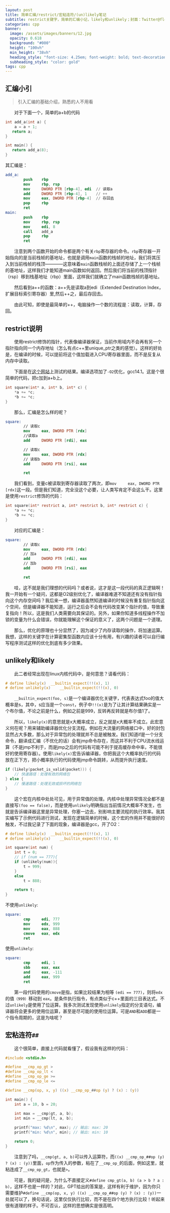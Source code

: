 ```yaml
---
layout: post
title: 简单汇编/restrict/宏粘连符/(un)likely笔记
subtitle: restrict关键字，简单的汇编小记，likely和unlikely；封面：Twitter@fleia0124
categories: cpp
banner:
  image: /assets/images/banners/12.jpg
  opacity: 0.618
  background: "#000"
  height: "100vh"
  min_height: "38vh"
  heading_style: "font-size: 4.25em; font-weight: bold; text-decoration: underline"
  subheading_style: "color: gold"
tags: cpp
---
```


## 汇编小引

> 引入汇编的基础介绍，熟悉的人不用看

&emsp;&emsp;对于下面一个，简单的a+b的代码

```c
int add_a(int a) {
    a = a + 1;
   return a;
}

int main() {
   return add_a(8);
}
```

其汇编是：

```nasm
add_a:
        push    rbp
        mov     rbp, rsp
        mov     DWORD PTR [rbp-4], edi  // 读取a
        add     DWORD PTR [rbp-4], 1    // ++
        mov     eax, DWORD PTR [rbp-4]  // 存回去
        pop     rbp
        ret
main:
        push    rbp
        mov     rbp, rsp
        mov     edi, 8
        call    add_a
        pop     rbp
        ret
```

&emsp;&emsp;注意到两个函数开始的命令都是两个有关`rbp`寄存器的命令。`rbp`寄存器一开始指向的是当前栈帧的基地址，也就是调用`main`函数的栈帧的地址，我们将其压入到当前栈帧的栈顶————这意味着`main`函数栈帧的上面还存储了上一个栈帧的基地址，这样我们才能知道main函数如何返回。然后我们将当前的栈顶指针（rsp）移到栈基地址（rbp）里面，这样我们就确立了main函数栈帧的基地址。

&emsp;&emsp;然后看到a++的函数：a++先是读取a到edi（Extended Destination Index，扩展目标索引寄存器）里,然后++之，最后存回去。

&emsp;&emsp;由此可知，即使是最简单的++，电脑操作一个数的流程是：读取，计算，存回。

## restrict说明

&emsp;&emsp;使用restrict修饰的指针，代表像编译器保证，当前作用域内不会再有另一个指针指向同一个内存地址（怎么有点c++里unique_ptr之类的感觉）。这样的好处是，在编译的时候，可以提前将这个值加载进入CPU寄存器里面，而不是反复从内存中读取。

&emsp;&emsp;下面是在[这个网站](https://godbolt.org/)上测试的结果。编译选项加了`-O2`优化，gcc14.1。这是个很简单的代码，把c加到a+b上。

```c
int square(int* a, int* b, int* c) {
    *a += *c;
    *b += *c;
}
```

&emsp;&emsp;那么，汇编是怎么样的呢？

```nasm
square:
        // 读取c
        mov     eax, DWORD PTR [rdx]
        //读取a
        add     DWORD PTR [rdi], eax

        // 读取c
        mov     eax, DWORD PTR [rdx]
        // 读取b
        add     DWORD PTR [rsi], eax

        ret
```

&emsp;&emsp;我们看到，变量c被读取到寄存器读取了两次，即`mov     eax, DWORD PTR [rdx]`这一段。但是我们知道，完全没这个必要，让人类写肯定不会这么干。这里是使用`restrict`修饰的代码：

```c
int square(int* restrict a, int* restrict b, int* restrict c) {
    *a += *c;
    *b += *c;
}
```

&emsp;&emsp;对应的汇编是：

```nasm
square:
        // 读取c
        mov     eax, DWORD PTR [rdx]
        // 加a
        add     DWORD PTR [rdi], eax
        // 加b
        add     DWORD PTR [rsi], eax

        ret
```

&emsp;&emsp;哇，这不就是我们理想的代码吗？或者说，这才是这一段代码的真正逻辑啊！我一开始有一个疑问，这都是O2级别优化了，编译器难道不知道还有没有指针指向这个内存空间吗？我后来一想，编译器虽然知道编译的时候没有重复指针指向这个空间，但是编译器不能知道，运行之后会不会有代码改变某个指针的值，导致重复指向！所以，这是我们人类需要向其保证的。另外，如果你知道多线程操作不加锁的变量为什么会错误，你就能理解这个保证的意义了，这两个问题是一个道理。

&emsp;&emsp;那么，优化的原理也十分显然了，因为减少了内存读取的操作，将加速运算。我想，这样的关键字在计算密集型函数内应该十分有用，有兴趣的读者可以自行编写程序测试这样的优化到底有多少效果。

## unlikely和likely

&emsp;&emsp;此二者经常出现在linux内核代码中，是何意思？请看代码：

```c
# define likely(x)	__builtin_expect(!!(x), 1)
# define unlikely(x)	__builtin_expect(!!(x), 0)
```

&emsp;&emsp;`__builtin_expect(foo, s)`是一个编译器优化关键字，代表表达式foo的值大概率是s，其中，s应当是一个`const`，例子中`!!(x)`是为了让其计算结果确实是一个布尔值，不论之前是什么，例如之前是999，反转再反转就是布尔值1了。

&emsp;&emsp;所以，`likely(x)`的意思就是x大概率成立，反之就是x大概率不成立。此宏意义何在呢？用来辅助编译器优化分支流程。例如在大流量的网络接口中，好的封包显然占大多数，那么对于异常包的处理就并不总是被触发。我们知道if是一个分支命令，翻译成汇编（不优化的话）会有jmp命令存在，而这并不利于CPU流水线运算（不是jmp不利于，而是jmp之后的代码有可能不利于提高缓存命中率，不能很好的使用寄存器）。使用`likely(x)`宏告诉编译器，你把我这个大概率执行的代码放在正下方，把小概率执行的代码使用jmp命令跳转，从而提升执行速度。

```c
if (likely(packet_is_valid(packet))) {
    // 快速路径：处理有效的网络包
} else {
    // 慢速路径：处理无效或损坏的网络包
}
```

&emsp;&emsp;这个宏在内核中处处可见，用于异常值的处理。内核中处理异常情况全都不是直接写`(foo == false)`，而是使用`unlikely`明确指出当前情况大概率不发生，也就是告诉编译器这里是异常处理，你塞一边去，别影响主要流程的执行效率。我其实编写了示例代码进行测试，发现在逻辑简单的时候，这个宏的作用并不能很好的触发，不过我记录了下面的现象，编译器是gcc，开了O2：

```c
# define likely(x)	__builtin_expect(!!(x), 1)
# define unlikely(x)	__builtin_expect(!!(x), 0)

int square(int num) {
    int t = 0;
    // if (num == 777){
    if (unlikely(num)){
        t = 999;
    }
    else
        t = 888;

    return t;
}
```

不使用`unlikely`:

```nasm
square:
        cmp     edi, 777
        mov     edx, 999
        mov     eax, 888
        cmove   eax, edx
        ret
```

使用`unlikely`:

```nasm
square:
        cmp     edi, 1
        sbb     eax, eax
        and     eax, -111
        add     eax, 999
        ret
```

&emsp;&emsp;第一段代码使用的`cmove`是指，如果比较结果为相等 `(edi == 777)`，则将` edx `的值`（999）`移动到 `eax`。是条件执行指令，有点类似于c++里面的三目表达式。不过`unlikely`是使用了位运算。我多次测试发现使用`unlikely`指定的分支语句，编译器将会更多的使用位运算，甚至是尽可能的使用位运算。可是`AND`和`ADD`都是一个指令周期的，这是为啥呢？

## 宏粘连符`##`

&emsp;&emsp;这个很简单，直接上代码就看懂了，假设我有这样的代码：

```c
#include <stdio.h>

#define __cmp_op_gt >
#define __cmp_op_lt <
#define __cmp_op_ge >=
#define __cmp_op_le <=

#define __cmp(op, x, y) ((x) __cmp_op_##op (y) ? (x) : (y))

int main() {
    int a = 10, b = 20;
    
    int max = __cmp(gt, a, b);
    int min = __cmp(lt, a, b);

    printf("max: %d\n", max); // 输出: max: 20
    printf("min: %d\n", min); // 输出: min: 10

    return 0;
}

```

&emsp;&emsp;注意到了吗，`__cmp(gt, a, b)`可以传入运算符，而`((x) __cmp_op_##op (y) ? (x) : (y))`里面，`op`作为传入的参数，粘在了`__cmp_op_`的后面，例如这里，就粘连成了`__cmp_op_gt`，也就是`>`。

&emsp;&emsp;可是，我的疑问是，为什么不直接定义`#define cmp_gt(a, b) (a > b ? a : b)`，这样不也是一样的？对此，GPT给出的答案是，这样有利于维护，因为你只需要维护`#define __cmp(op, x, y) ((x) __cmp_op_##op (y) ? (x) : (y))`一处就可以了，换句话说，这里仅仅执行比较，而不是在四个地方执行比较！听起来很有道理的样子。不可否认，这样的思想确实是很高明。